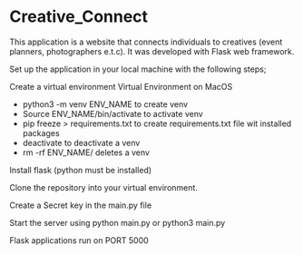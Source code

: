 # Creative_Connect

This application is a website that connects individuals to creatives (event planners, photographers e.t.c). It was developed with Flask web framework.


Set up the application  in your local machine with the following steps;

Create a virtual environment
Virtual Environment on MacOS
* python3 -m venv ENV_NAME	to create venv 
* Source ENV_NAME/bin/activate	to activate venv 
* pip freeze > requirements.txt		to create requirements.txt file wit installed packages 
* deactivate				to deactivate a venv 
* rm -rf ENV_NAME/			deletes a venv

Install flask (python must be installed)

Clone the repository into your virtual environment.

Create a Secret key in the main.py file

Start the server using python main.py or python3 main.py

Flask applications run on PORT 5000
